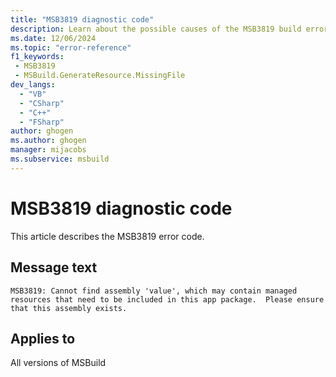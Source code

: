 ```yaml
---
title: "MSB3819 diagnostic code"
description: Learn about the possible causes of the MSB3819 build error, and get troubleshooting tips.
ms.date: 12/06/2024
ms.topic: "error-reference"
f1_keywords:
 - MSB3819
 - MSBuild.GenerateResource.MissingFile
dev_langs:
  - "VB"
  - "CSharp"
  - "C++"
  - "FSharp"
author: ghogen
ms.author: ghogen
manager: mijacobs
ms.subservice: msbuild
---
```


# MSB3819 diagnostic code

<!-- :::ErrorDefinitionDescription::: -->
<!-- :::editable-content name="introDescription"::: -->
This article describes the MSB3819 error code.
<!-- :::editable-content-end::: -->

## Message text

`MSB3819: Cannot find assembly 'value', which may contain managed resources that need to be included in this app package.  Please ensure that this assembly exists.`

<!-- :::editable-content name="postOutputDescription"::: -->
<!--
{StrBegin="MSB3819: "}
-->
<!-- :::editable-content-end::: -->
<!-- :::ErrorDefinitionDescription-end::: -->

## Applies to

All versions of MSBuild
